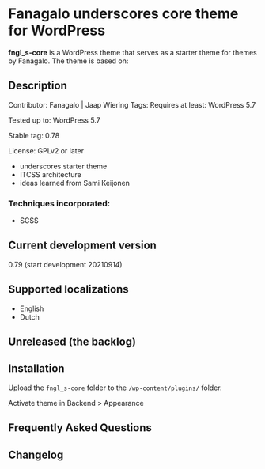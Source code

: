 # Fanagalo underscores core theme for WordPress

**fngl_s-core** is a WordPress theme that serves as a starter theme for themes by Fanagalo. The theme is based on:

## Description
Contributor: Fanagalo | Jaap Wiering
Tags:
Requires at least: WordPress 5.7

Tested up to: WordPress 5.7

Stable tag: 0.78

License: GPLv2 or later

-   underscores starter theme
-   ITCSS architecture
-   ideas learned from Sami Keijonen

### Techniques incorporated:

-   SCSS

## Current development version

0.79 (start development 20210914)

## Supported localizations

-   English
-   Dutch

## Unreleased (the backlog)


## Installation
Upload the `fngl_s-core` folder  to the `/wp-content/plugins/` folder.

Activate theme in Backend > Appearance 


## Frequently Asked Questions
## Changelog
